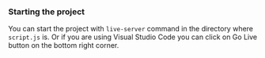 ### Starting the project

You can start the project with `live-server` command in the directory where `script.js` is.
Or if you are using Visual Studio Code you can click on Go Live button on the bottom right corner.
